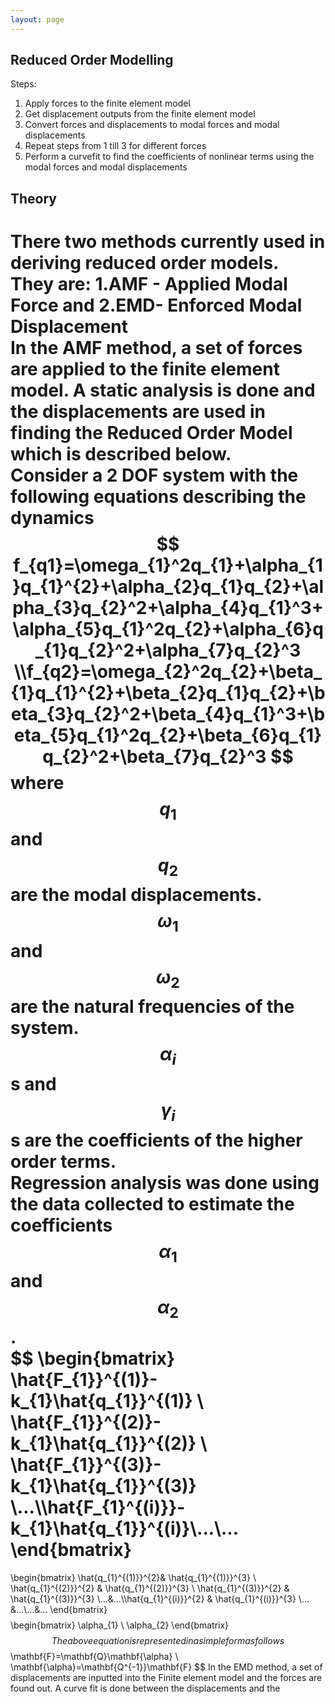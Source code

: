 ```yaml
---
layout: page
---
```

## Reduced Order Modelling 
Steps:
1. Apply forces to the finite element model
2. Get displacement outputs from the finite element model
3. Convert forces and displacements to modal forces and modal displacements
4. Repeat steps from 1 till 3 for different forces
5. Perform a curvefit to find the coefficients of nonlinear terms using the modal forces and modal displacements
## Theory 
There two methods currently used in deriving reduced order models. They are:
1.AMF - Applied Modal Force and 
2.EMD- Enforced Modal Displacement  
In the AMF method, a set of forces are applied to the finite element model. A static analysis is done and the displacements are used in finding the Reduced Order Model which is described below.  
Consider a 2 DOF system with the following equations describing the dynamics
$$
f_{q1}=\omega_{1}^2q_{1}+\alpha_{1}q_{1}^{2}+\alpha_{2}q_{1}q_{2}+\alpha_{3}q_{2}^2+\alpha_{4}q_{1}^3+\alpha_{5}q_{1}^2q_{2}+\alpha_{6}q_{1}q_{2}^2+\alpha_{7}q_{2}^3 \\f_{q2}=\omega_{2}^2q_{2}+\beta_{1}q_{1}^{2}+\beta_{2}q_{1}q_{2}+\beta_{3}q_{2}^2+\beta_{4}q_{1}^3+\beta_{5}q_{1}^2q_{2}+\beta_{6}q_{1}q_{2}^2+\beta_{7}q_{2}^3
$$
where $$q_{1}$$ and $$q_{2}$$ are the modal displacements. $$\omega_{1}$$ and $$\omega_{2}$$ are the natural frequencies of the system.
$$\alpha_{i}$$s and $$\gamma_{i}$$s are the coefficients of the higher order terms.  
Regression analysis was done using the data collected to estimate the coefficients $$\alpha_{1}$$ and $$\alpha_{2}$$.  
$$
\begin{bmatrix}
\hat{F_{1}}^{(1)}-k_{1}\hat{q_{1}}^{(1)} \\ \hat{F_{1}}^{(2)}-k_{1}\hat{q_{1}}^{(2)} \\ \hat{F_{1}}^{(3)}-k_{1}\hat{q_{1}}^{(3)} \\...\\\hat{F_{1}^{(i)}}-k_{1}\hat{q_{1}}^{(i)}\\...\\...
\end{bmatrix}
=
\begin{bmatrix}
\hat{q_{1}^{(1)}}^{2}& \hat{q_{1}^{(1)}}^{3} \\ \hat{q_{1}^{(2)}}^{2} & \hat{q_{1}^{(2)}}^{3} \\
\hat{q_{1}^{(3)}}^{2} & \hat{q_{1}^{(3)}}^{3} \\...&...\\\hat{q_{1}^{(i)}}^{2} & \hat{q_{1}^{(i)}}^{3} \\... &...\\...&...
\end{bmatrix}
$$
$$
\begin{bmatrix}
\alpha_{1} \\ \alpha_{2} 
\end{bmatrix}
$$
The above equation is represented in a simple form as follows
$$
\mathbf{F}=\mathbf{Q}\mathbf{\alpha} \\ \mathbf{\alpha}=\mathbf{Q^{-1}}\mathbf{F}
$$
In the EMD method, a set of displacements are inputted into the Finite element model and the forces are found out. A curve fit is done between the displacements and the 
